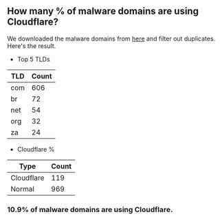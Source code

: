 ## How many % of malware domains are using Cloudflare?


We downloaded the malware domains from [here](https://urlhaus.abuse.ch) and filter out duplicates.
Here's the result.


[//]: # (start replacement)


- Top 5 TLDs

| TLD | Count |
| --- | --- |
| com | 606 |
| br | 72 |
| net | 54 |
| org | 32 |
| za | 24 |


- Cloudflare %

| Type | Count |
| --- | --- |
| Cloudflare | 119 |
| Normal | 969 |


### 10.9% of malware domains are using Cloudflare.